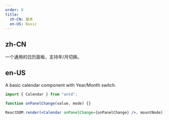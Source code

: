 ```yaml
---
order: 0
title:
  zh-CN: 基本
  en-US: Basic
---
```


## zh-CN

一个通用的日历面板，支持年/月切换。

## en-US

A basic calendar component with Year/Month switch.

```jsx
import { Calendar } from "antd";

function onPanelChange(value, mode) {}

ReactDOM.render(<Calendar onPanelChange={onPanelChange} />, mountNode);
```
